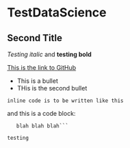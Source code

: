 # TestDataScience
## Second Title
*Testing italic* and **testing bold**

[This is the link to GitHub](https://github.com)


* This is a bullet
* THis is the second bullet

`inline code is to be written like this`

and this is a code block:
```Code block blah blah blah
   blah blah blah```

testing 
